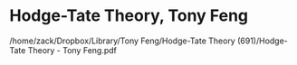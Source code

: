 # Hodge-Tate Theory, Tony Feng

/home/zack/Dropbox/Library/Tony Feng/Hodge-Tate Theory (691)/Hodge-Tate Theory - Tony Feng.pdf

